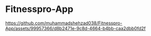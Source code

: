 # Fitnesspro-App


https://github.com/muhammadshehzad038/Fitnesspro-App/assets/99957366/d8b2471e-9c8d-4664-b4bb-caa2dbb0fd2f

